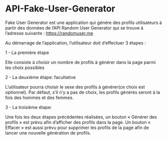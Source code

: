 ﻿# API-Fake-User-Generator
 
Fake User Generator est une  application qui génére des profils utilisateurs à partir des données de
l’API Random User Generator qui se trouve à l’adresse suivante : https://randomuser.me

Au démarrage de l’application, l’utilisateur doit d’effectuer 3 étapes :

1 - La première étape

Elle consiste à choisir un nombre de profils à générer dans la page parmi les choix possibles

2 - La deuxième étape: facultative

L’utilisateur pourra choisir le sexe des profils à générer(ce choix est optionnel).
Par défaut, s’il n’y a pas de choix, les profils générés seront à la fois des hommes et
des femmes.

3 - La troisième étape: 

Une fois les deux étapes précédentes réalisées, un bouton « Générer des profils » est
prévu afin d’afficher des profils dans la page.
Un bouton « Effacer » est aussi prévu pour supprimer les profils de la page afin
de lancer une nouvelle génération de profils.
